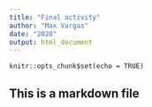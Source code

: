 ```yaml
---
title: "Final activity"
author: "Max Vargas"
date: "2020"
output: html_document
---
```


```{r setup, include=FALSE}
knitr::opts_chunk$set(echo = TRUE)
```

## This is a markdown file
